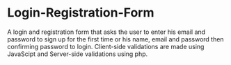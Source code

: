 # Login-Registration-Form
A login and registration form that asks the user to enter his email and password to sign up for the first time or his name, email and password then confirming password to login. Client-side validations are made using JavaScipt and Server-side validations using php.
